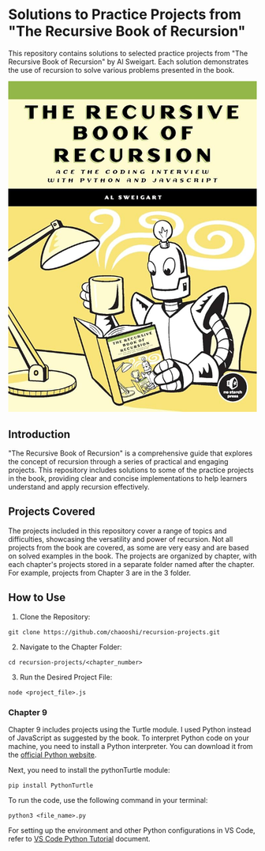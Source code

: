 # Solutions to Practice Projects from "The Recursive Book of Recursion"

This repository contains solutions to selected practice projects from "The Recursive Book of Recursion" by Al Sweigart. Each solution demonstrates the use of recursion to solve various problems presented in the book.

![cover-image](./cover.jpg)

## Introduction

"The Recursive Book of Recursion" is a comprehensive guide that explores the concept of recursion through a series of practical and engaging projects. This repository includes solutions to some of the practice projects in the book, providing clear and concise implementations to help learners understand and apply recursion effectively.

## Projects Covered

The projects included in this repository cover a range of topics and difficulties, showcasing the versatility and power of recursion. Not all projects from the book are covered, as some are very easy and are based on solved examples in the book. The projects are organized by chapter, with each chapter's projects stored in a separate folder named after the chapter. For example, projects from Chapter 3 are in the 3 folder.

## How to Use

1. Clone the Repository:

```
git clone https://github.com/chaooshi/recursion-projects.git
```

2. Navigate to the Chapter Folder:

```
cd recursion-projects/<chapter_number>
```

3. Run the Desired Project File:

```
node <project_file>.js
```

### Chapter 9

Chapter 9 includes projects using the Turtle module. I used Python instead of JavaScript as suggested by the book. To interpret Python code on your machine, you need to install a Python interpreter. You can download it from the [official Python website](https://www.python.org/downloads/).

Next, you need to install the pythonTurtle module:

```
pip install PythonTurtle
```

To run the code, use the following command in your terminal:

```
python3 <file_name>.py
```

For setting up the environment and other Python configurations in VS Code,
refer to [VS Code Python Tutorial](https://code.visualstudio.com/docs/python/python-tutorial) document.
